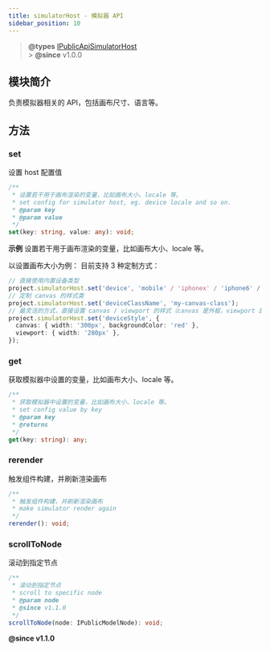 ```yaml
---
title: simulatorHost - 模拟器 API
sidebar_position: 10
---
```


> **@types** [IPublicApiSimulatorHost](https://github.com/fe-lce/lowcode-engine/blob/main/packages/types/src/shell/api/simulator-host.ts)<br/> > **@since** v1.0.0

## 模块简介

负责模拟器相关的 API，包括画布尺寸、语言等。

## 方法

### set

设置 host 配置值

```typescript
/**
 * 设置若干用于画布渲染的变量，比如画布大小、locale 等。
 * set config for simulator host, eg. device locale and so on.
 * @param key
 * @param value
 */
set(key: string, value: any): void;
```

**示例**
设置若干用于画布渲染的变量，比如画布大小、locale 等。

以设置画布大小为例：
目前支持 3 种定制方式：

```typescript
// 直接使用内置设备类型
project.simulatorHost.set('device', 'mobile' / 'iphonex' / 'iphone6' / 'default');
// 定制 canvas 的样式类
project.simulatorHost.set('deviceClassName', 'my-canvas-class');
// 最灵活的方式，直接设置 canvas / viewport 的样式（canvas 是外框，viewport 是内框，可以在 canvas 设置手机 / 平板背景图）
project.simulatorHost.set('deviceStyle', {
  canvas: { width: '300px', backgroundColor: 'red' },
  viewport: { width: '280px' },
});
```

### get

获取模拟器中设置的变量，比如画布大小、locale 等。

```typescript
/**
 * 获取模拟器中设置的变量，比如画布大小、locale 等。
 * set config value by key
 * @param key
 * @returns
 */
get(key: string): any;

```

### rerender

触发组件构建，并刷新渲染画布

```typescript
/**
 * 触发组件构建，并刷新渲染画布
 * make simulator render again
 */
rerender(): void;
```

### scrollToNode

滚动到指定节点

```typescript
/**
 * 滚动到指定节点
 * scroll to specific node
 * @param node
 * @since v1.1.0
 */
scrollToNode(node: IPublicModelNode): void;
```

**@since v1.1.0**
